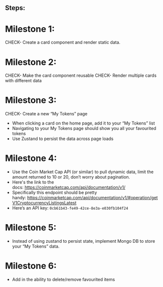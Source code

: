 ## Steps:

# Milestone 1:

CHECK- Create a card component and render static data.

# Milestone 2:

CHECK- Make the card component reusable
CHECK- Render multiple cards with different data

# Milestone 3:

CHECK- Create a new “My Tokens” page

- When clicking a card on the home page, add it to your “My Tokens” list
- Navigating to your My Tokens page should show you all your favourited tokens
- Use Zustand to persist the data across page loads

# Milestone 4:

- Use the Coin Market Cap API (or similar) to pull dynamic data, limit the amount returned to 10 or 20, don’t worry about pagination.
- Here's the link to the docs: https://coinmarketcap.com/api/documentation/v1/
- Specifically this endpoint should be pretty handy: https://coinmarketcap.com/api/documentation/v1/#operation/getV1CryptocurrencyListingsLatest
- Here’s an API key: `0cb61b43-fe49-42ce-8e3a-e030fb104f24`

# Milestone 5:

- Instead of using zustand to persist state, implement Mongo DB to store your “My Tokens” data.

# Milestone 6:

- Add in the ability to delete/remove favourited items
